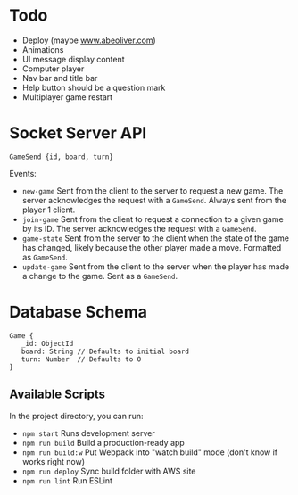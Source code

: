 # Todo
 - Deploy (maybe www.abeoliver.com)
 - Animations
 - UI message display content
 - Computer player
 - Nav bar and title bar
 - Help button should be a question mark
 - Multiplayer game restart
# Socket Server API
`
GameSend {id, board, turn}
`

Events:
 - `new-game` Sent from the client to the server to request a new game. The server acknowledges
 the request with a `GameSend`. Always sent from the player 1 client.
 - `join-game` Sent from the client to request a connection to a given game by its ID. The
 server acknowledges the request with a `GameSend`.
 - `game-state` Sent from the server to the client when the state of the game has changed,
 likely because the other player made a move. Formatted as `GameSend`.
 - `update-game` Sent from the client to the server when the player has made a change to the
 game. Sent as a `GameSend`.
 
 # Database Schema
 ```$xslt
Game {
    _id: ObjectId
    board: String // Defaults to initial board
    turn: Number  // Defaults to 0
}
```
 
 ## Available Scripts
 
 In the project directory, you can run:
 
 - `npm start` Runs development server
 - `npm run build` Build a production-ready app
 - `npm run build:w` Put Webpack into "watch build" mode (don't know if works right now)
 - `npm run deploy` Sync build folder with AWS site
 - `npm run lint` Run ESLint